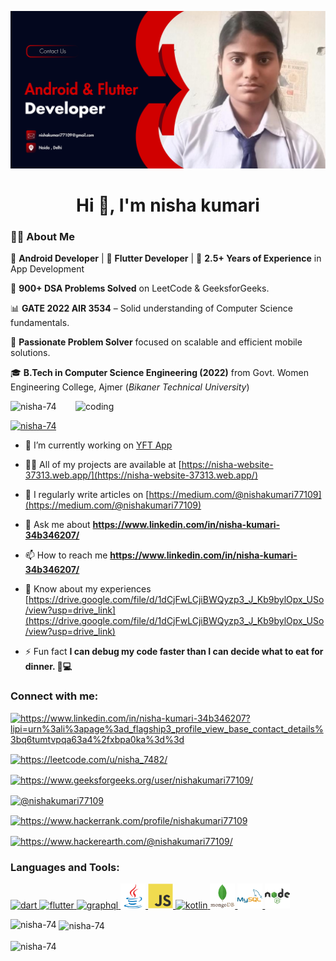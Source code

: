 ![](https://github.com/nisha-74/nisha-74/blob/main/Android.png)
<h1 align="center">Hi 👋, I'm nisha kumari</h1>
<h3>👩‍💻 About Me</h3>
<p>📱 <strong>Android Developer</strong> | 💙 <strong>Flutter Developer</strong> | 💼 <strong>2.5+ Years of Experience</strong> in App Development</p>
<p>🧠 <strong>900+ DSA Problems Solved</strong> on LeetCode &amp; GeeksforGeeks.</p>
<p>📊 <strong>GATE 2022 AIR 3534</strong> – Solid understanding of Computer Science fundamentals.</p>
<p>🎯 <strong>Passionate Problem Solver</strong> focused on scalable and efficient mobile solutions.</p>
<p>🎓 <strong>B.Tech in Computer Science Engineering (2022)</strong> from Govt. Women Engineering College, Ajmer (<em>Bikaner Technical University</em>)</p>


<img src="https://user-images.githubusercontent.com/55389276/140866485-8fb1c876-9a8f-4d6a-98dc-08c4981eaf70.gif" alt="coding" width="400" align="right">



<p align="left"> <img src="https://komarev.com/ghpvc/?username=nisha-74&label=Profile%20views&color=0e75b6&style=flat" alt="nisha-74" /> </p>

<p align="left"> <a href="https://github.com/ryo-ma/github-profile-trophy"><img src="https://github-profile-trophy.vercel.app/?username=nisha-74" alt="nisha-74" /></a> </p>

- 🔭 I’m currently working on [YFT App](https://play.google.com/store/apps/details?id=com.dyt.yft_project&hl=en)

- 👨‍💻 All of my projects are available at [https://nisha-website-37313.web.app/](https://nisha-website-37313.web.app/)

- 📝 I regularly write articles on [https://medium.com/@nishakumari77109](https://medium.com/@nishakumari77109)

- 💬 Ask me about **https://www.linkedin.com/in/nisha-kumari-34b346207/**

- 📫 How to reach me **https://www.linkedin.com/in/nisha-kumari-34b346207/**

- 📄 Know about my experiences [https://drive.google.com/file/d/1dCjFwLCjiBWQyzp3_J_Kb9bylOpx_USo/view?usp=drive_link](https://drive.google.com/file/d/1dCjFwLCjiBWQyzp3_J_Kb9bylOpx_USo/view?usp=drive_link)

- ⚡ Fun fact **I can debug my code faster than I can decide what to eat for dinner. 🍕💻**

<h3 align="left">Connect with me:</h3>
<p align="left">
<a href="https://www.linkedin.com/in/nisha-kumari-34b346207/" target="blank"><img align="center" src="https://raw.githubusercontent.com/rahuldkjain/github-profile-readme-generator/master/src/images/icons/Social/linked-in-alt.svg" alt="https://www.linkedin.com/in/nisha-kumari-34b346207?lipi=urn%3ali%3apage%3ad_flagship3_profile_view_base_contact_details%3bq6tumtvpqa63a4%2fxbpa0ka%3d%3d" height="30" width="40" /></a>
  
  <a href="https://leetcode.com/u/nisha_7482/" target="blank"><img align="center" src="https://raw.githubusercontent.com/rahuldkjain/github-profile-readme-generator/master/src/images/icons/Social/leet-code.svg" alt="https://leetcode.com/u/nisha_7482/" height="30" width="40" /></a>
  
  <a href="https://www.geeksforgeeks.org/user/nishakumari77109/" target="blank"><img align="center" src="https://raw.githubusercontent.com/rahuldkjain/github-profile-readme-generator/master/src/images/icons/Social/geeks-for-geeks.svg" alt="https://www.geeksforgeeks.org/user/nishakumari77109/" height="30" width="40" /></a>
  
<a href="https://medium.com/@nishakumari77109" target="blank"><img align="center" src="https://raw.githubusercontent.com/rahuldkjain/github-profile-readme-generator/master/src/images/icons/Social/medium.svg" alt="@nishakumari77109" height="30" width="40" /></a>

<a href="https://www.hackerrank.com/profile/nishakumari77109" target="blank"><img align="center" src="https://raw.githubusercontent.com/rahuldkjain/github-profile-readme-generator/master/src/images/icons/Social/hackerrank.svg" alt="https://www.hackerrank.com/profile/nishakumari77109" height="30" width="40" /></a>

<a href="https://www.hackerearth.com/@nishakumari77109/" target="blank"><img align="center" src="https://raw.githubusercontent.com/rahuldkjain/github-profile-readme-generator/master/src/images/icons/Social/hackerearth.svg" alt="https://www.hackerearth.com/@nishakumari77109/" height="30" width="40" /></a>

</p>

<h3 align="left">Languages and Tools:</h3>
<p align="left"> <a href="https://dart.dev" target="_blank" rel="noreferrer"> <img src="https://www.vectorlogo.zone/logos/dartlang/dartlang-icon.svg" alt="dart" width="40" height="40"/> </a> <a href="https://flutter.dev" target="_blank" rel="noreferrer"> <img src="https://www.vectorlogo.zone/logos/flutterio/flutterio-icon.svg" alt="flutter" width="40" height="40"/> </a> <a href="https://graphql.org" target="_blank" rel="noreferrer"> <img src="https://www.vectorlogo.zone/logos/graphql/graphql-icon.svg" alt="graphql" width="40" height="40"/> </a> <a href="https://www.java.com" target="_blank" rel="noreferrer"> <img src="https://raw.githubusercontent.com/devicons/devicon/master/icons/java/java-original.svg" alt="java" width="40" height="40"/> </a> <a href="https://developer.mozilla.org/en-US/docs/Web/JavaScript" target="_blank" rel="noreferrer"> <img src="https://raw.githubusercontent.com/devicons/devicon/master/icons/javascript/javascript-original.svg" alt="javascript" width="40" height="40"/> </a> <a href="https://kotlinlang.org" target="_blank" rel="noreferrer"> <img src="https://www.vectorlogo.zone/logos/kotlinlang/kotlinlang-icon.svg" alt="kotlin" width="40" height="40"/> </a> <a href="https://www.mongodb.com/" target="_blank" rel="noreferrer"> <img src="https://raw.githubusercontent.com/devicons/devicon/master/icons/mongodb/mongodb-original-wordmark.svg" alt="mongodb" width="40" height="40"/> </a> <a href="https://www.mysql.com/" target="_blank" rel="noreferrer"> <img src="https://raw.githubusercontent.com/devicons/devicon/master/icons/mysql/mysql-original-wordmark.svg" alt="mysql" width="40" height="40"/> </a> <a href="https://nodejs.org" target="_blank" rel="noreferrer"> <img src="https://raw.githubusercontent.com/devicons/devicon/master/icons/nodejs/nodejs-original-wordmark.svg" alt="nodejs" width="40" height="40"/> </a> </p>

<p><img align="left" src="https://github-readme-stats.vercel.app/api/top-langs?username=nisha-74&show_icons=true&locale=en&layout=compact" alt="nisha-74" /></p>

<p>&nbsp;<img align="center" src="https://github-readme-stats.vercel.app/api?username=nisha-74&show_icons=true&locale=en" alt="nisha-74" /></p>

<p><img align="center" src="https://github-readme-streak-stats.herokuapp.com/?user=nisha-74&" alt="nisha-74" /></p>

